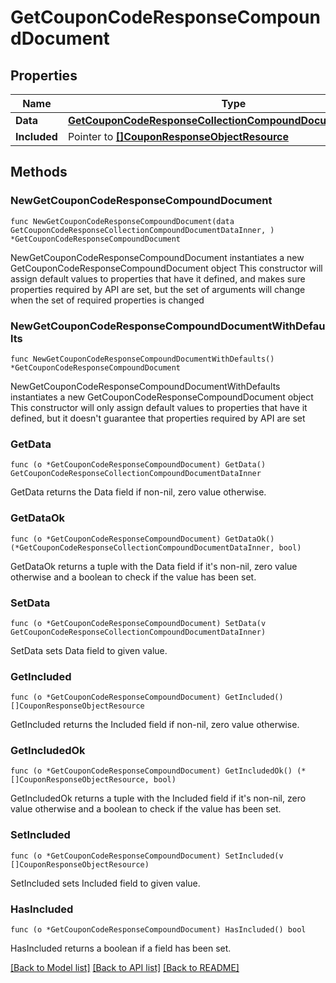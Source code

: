 # GetCouponCodeResponseCompoundDocument

## Properties

Name | Type | Description | Notes
------------ | ------------- | ------------- | -------------
**Data** | [**GetCouponCodeResponseCollectionCompoundDocumentDataInner**](GetCouponCodeResponseCollectionCompoundDocumentDataInner.md) |  | 
**Included** | Pointer to [**[]CouponResponseObjectResource**](CouponResponseObjectResource.md) |  | [optional] 

## Methods

### NewGetCouponCodeResponseCompoundDocument

`func NewGetCouponCodeResponseCompoundDocument(data GetCouponCodeResponseCollectionCompoundDocumentDataInner, ) *GetCouponCodeResponseCompoundDocument`

NewGetCouponCodeResponseCompoundDocument instantiates a new GetCouponCodeResponseCompoundDocument object
This constructor will assign default values to properties that have it defined,
and makes sure properties required by API are set, but the set of arguments
will change when the set of required properties is changed

### NewGetCouponCodeResponseCompoundDocumentWithDefaults

`func NewGetCouponCodeResponseCompoundDocumentWithDefaults() *GetCouponCodeResponseCompoundDocument`

NewGetCouponCodeResponseCompoundDocumentWithDefaults instantiates a new GetCouponCodeResponseCompoundDocument object
This constructor will only assign default values to properties that have it defined,
but it doesn't guarantee that properties required by API are set

### GetData

`func (o *GetCouponCodeResponseCompoundDocument) GetData() GetCouponCodeResponseCollectionCompoundDocumentDataInner`

GetData returns the Data field if non-nil, zero value otherwise.

### GetDataOk

`func (o *GetCouponCodeResponseCompoundDocument) GetDataOk() (*GetCouponCodeResponseCollectionCompoundDocumentDataInner, bool)`

GetDataOk returns a tuple with the Data field if it's non-nil, zero value otherwise
and a boolean to check if the value has been set.

### SetData

`func (o *GetCouponCodeResponseCompoundDocument) SetData(v GetCouponCodeResponseCollectionCompoundDocumentDataInner)`

SetData sets Data field to given value.


### GetIncluded

`func (o *GetCouponCodeResponseCompoundDocument) GetIncluded() []CouponResponseObjectResource`

GetIncluded returns the Included field if non-nil, zero value otherwise.

### GetIncludedOk

`func (o *GetCouponCodeResponseCompoundDocument) GetIncludedOk() (*[]CouponResponseObjectResource, bool)`

GetIncludedOk returns a tuple with the Included field if it's non-nil, zero value otherwise
and a boolean to check if the value has been set.

### SetIncluded

`func (o *GetCouponCodeResponseCompoundDocument) SetIncluded(v []CouponResponseObjectResource)`

SetIncluded sets Included field to given value.

### HasIncluded

`func (o *GetCouponCodeResponseCompoundDocument) HasIncluded() bool`

HasIncluded returns a boolean if a field has been set.


[[Back to Model list]](../README.md#documentation-for-models) [[Back to API list]](../README.md#documentation-for-api-endpoints) [[Back to README]](../README.md)


